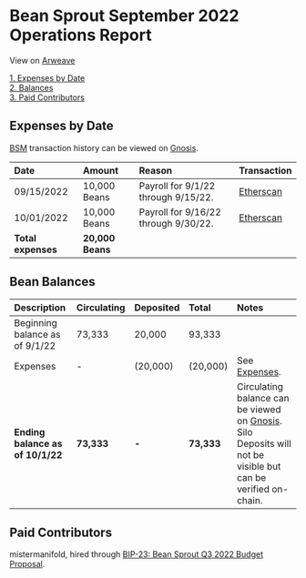 # Bean Sprout September 2022 Operations Report

View on [Arweave](https://arweave.net/4RKd8O36y5A6yHUOr7ar25pVjG9w61xOkccJ5VyD2V0)

[1. Expenses by Date](#expenses-by-date)  
[2. Balances](#bean-balances)  
[3. Paid Contributors](#paid-contributors)  

## Expenses by Date

[BSM](https://docs.bean.money/governance/bean-sprout/bsm-dashboard) transaction history can be viewed on [Gnosis](https://gnosis-safe.io/app/eth:0xb7ab3f0667eFF5e2299d39C23Aa0C956e8982235/transactions/history).

| Date               | Amount           | Reason                               | Transaction                                                                                             |
| :----------------- | :--------------- | :----------------------------------- | :------------------------------------------------------------------------------------------------------ |
| 09/15/2022         | 10,000 Beans     | Payroll for 9/1/22 through 9/15/22.  | [Etherscan](https://etherscan.io/tx/0xc17480a53f126fb1286872a993eb682d680ac972993a2e22040c1a7b3d281c8c) |
| 10/01/2022         | 10,000 Beans     | Payroll for 9/16/22 through 9/30/22. | [Etherscan](https://etherscan.io/tx/0xb35f1445b6ff4abb0e6ba569a4e7e6d1ba4afb8cd3799e3e94a2f31fa2faa758) |
| **Total expenses** | **20,000 Beans** |                                      |                                                                                                         |

## Bean Balances

| Description                      | Circulating | Deposited | Total      | Notes                                                                                                                                                                                              |
| :------------------------------- | :---------- | :-------- | :--------- | :------------------------------------------------------------------------------------------------------------------------------------------------------------------------------------------------- |
| Beginning balance as of 9/1/22   | 73,333      | 20,000    | 93,333     |                                                                                                                                                                                                    |
| Expenses                         | -           | (20,000)  | (20,000)   | See [Expenses](#expenses-by-date).                                                                                                                                                                 |
| **Ending balance as of 10/1/22** | **73,333**  | **-**     | **73,333** | Circulating balance can be viewed on [Gnosis](https://gnosis-safe.io/app/eth:0xb7ab3f0667eFF5e2299d39C23Aa0C956e8982235/balances). Silo Deposits will not be visible but can be verified on-chain. |

## Paid Contributors

mistermanifold, hired through [BIP-23: Bean Sprout Q3 2022 Budget Proposal](https://snapshot.org/#/beanstalkdao.eth/proposal/0x3b2a7808f01960ff993b7aec4df9ef6a3434d0ef0843828ea6c6bce4e768e6a9).

